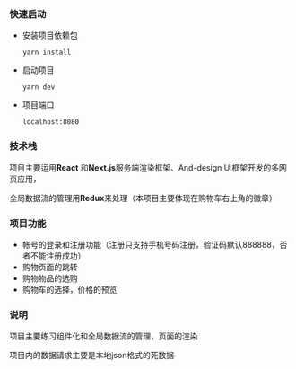 ### 快速启动

- 安装项目依赖包

  `yarn install`

- 启动项目

  `yarn dev`

- 项目端口

  `localhost:8080`

### 技术栈

项目主要运用**React** 和**Next.js**服务端渲染框架、And-design UI框架开发的多网页应用，

全局数据流的管理用**Redux**来处理（本项目主要体现在购物车右上角的徽章）

### 项目功能

- 帐号的登录和注册功能（注册只支持手机号码注册，验证码默认888888，否者不能注册成功）
- 购物页面的跳转
- 购物物品的选购
- 购物车的选择，价格的预览

### 说明

项目主要练习组件化和全局数据流的管理，页面的渲染

项目内的数据请求主要是本地json格式的死数据